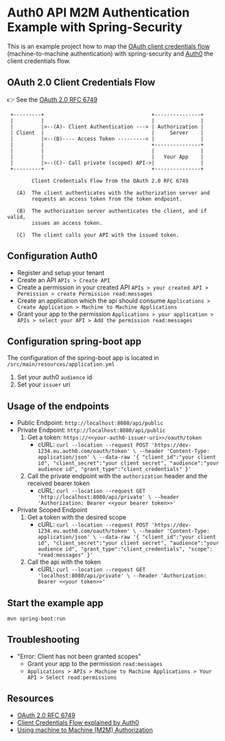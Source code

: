 # Auth0 API M2M Authentication Example with Spring-Security

This is an example project how to map the [OAuth client credentials flow](https://tools.ietf.org/html/rfc6749#section-4.4) (machine-to-machine authentication) with spring-security and [Auth0](https://auth0.com/de/) the client credentials flow.


## OAuth 2.0 Client Credentials Flow

👉  See the [OAuth 2.0 RFC 6749](https://tools.ietf.org/html/rfc6749#section-4.4)


     +---------+                                   +---------------+
     |         |                                   |               |
     |         |>--(A)- Client Authentication ---> | Authorization |
     | Client  |                                   |     Server    |
     |         |<--(B)---- Access Token ---------< |               |
     |         |                                   +---------------+
     |         |                                   |               |
     |         |                                   |   Your App    |   
     |         |>--(C)- Call private (scoped) API->|               |               
     +---------+                                   +---------------+

            Client Credentials Flow from the OAuth 2.0 RFC 6749
            
       (A)  The client authenticates with the authorization server and
            requests an access token from the token endpoint.
    
       (B)  The authorization server authenticates the client, and if valid,
            issues an access token.        
            
       (C)  The client calls your API with the issued token.     



## Configuration Auth0

* Register and setup your tenant
* Create an API ``APIs > Create API``
* Create a permission in your created API ``APIs > your created API > Permission > create Permission read:messages``
* Create an application which the api should consume ``Applications > Create Application > Machine to Machine Applications``
* Grant your app to the permission ``Applications > your application > APIs > select your API > Add the permission read:messages``

## Configuration spring-boot app

The configuration of the spring-boot app is located in ``/src/main/resources/application.yml``

1. Set your auth0 ``audience`` id
1. Set your ``issuer`` uri

## Usage of the endpoints

* Public Endpoint: ``http://localhost:8080/api/public``
* Private Endpoint: ``http://localhost:8080/api/public``
    1. Get a token: ``https://<<your-auth0-issuer-uri>>/oauth/token``
        * cURL: ``curl --location --request POST 'https://dev-1234.eu.auth0.com/oauth/token' \
                  --header 'Content-Type: application/json' \
                  --data-raw '{
                      "client_id":"your client id",
                      "client_secret":"your client secret",
                      "audience":"your audience id",
                      "grant_type":"client_credentials"
                  }'``
    1. Call the private endpoint with the ``authorization`` header and the received bearer token
        * cURL: ``curl --location --request GET 'http://localhost:8080/api/private' \
            --header 'Authorization: Bearer <<your bearer token>>'``
* Private Scoped Endpoint
    1. Get a token with the desired scope
        * cURL: ``curl --location --request POST 'https://dev-1234.eu.auth0.com/oauth/token' \
                  --header 'Content-Type: application/json' \
                  --data-raw '{
                      "client_id":"your client id",
                      "client_secret":"your client secret",
                      "audience":"your audience id",
                      "grant_type":"client_credentials",
                      "scope": "read:messages"
                  }'``
    2. Call the api with the token
        * cURL: ```curl --location --request GET 'localhost:8080/api/private' \
                  --header 'Authorization: Bearer <<your token>>'```               
    
             
    
## Start the example app

``mvn spring-boot:run``       

## Troubleshooting

* "Error: Client has not been granted scopes"
    *  Grant your app to the permission ``read:messages``
    * ``Applications > APIs > Machine to Machine Applications > Your API > Select read:permissions``


## Resources

* [OAuth 2.0 RFC 6749](https://tools.ietf.org/html/rfc6749#section-4.4)
* [Client Credentials Flow explained by Auth0](https://auth0.com/docs/flows/client-credentials-flow)
* [Using machine to Machine (M2M) Authorization](https://auth0.com/blog/using-m2m-authorization/)
